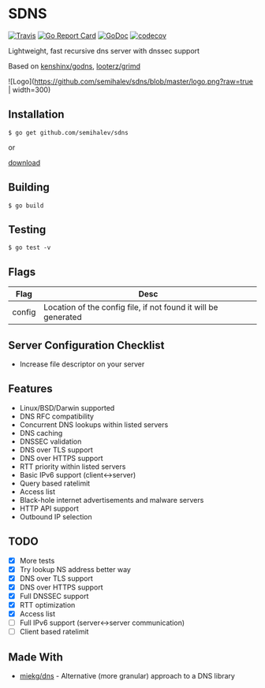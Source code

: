 # SDNS

[![Travis](https://img.shields.io/travis/semihalev/sdns.svg?style=flat-square)](https://travis-ci.org/semihalev/sdns)
[![Go Report Card](https://goreportcard.com/badge/github.com/semihalev/sdns?style=flat-square)](https://goreportcard.com/report/github.com/semihalev/sdns)
[![GoDoc](https://img.shields.io/badge/godoc-reference-blue.svg?style=flat-square)](http://godoc.org/github.com/semihalev/sdns)
[![codecov](https://codecov.io/gh/semihalev/sdns/branch/master/graph/badge.svg)](https://codecov.io/gh/semihalev/sdns)

Lightweight, fast recursive dns server with dnssec support

Based on [kenshinx/godns](https://github.com/kenshinx/godns), [looterz/grimd](https://github.com/looterz/grimd)

![Logo](https://github.com/semihalev/sdns/blob/master/logo.png?raw=true | width=300)

## Installation

```shell
$ go get github.com/semihalev/sdns
```
or

[download](https://github.com/semihalev/sdns/releases)

## Building

```shell
$ go build
```

## Testing

```shell
$ go test -v
```

## Flags

| Flag        | Desc           | 
| ------------- |-------------| 
| config | Location of the config file, if not found it will be generated |

## Server Configuration Checklist

* Increase file descriptor on your server

## Features

* Linux/BSD/Darwin supported
* DNS RFC compatibility
* Concurrent DNS lookups within listed servers
* DNS caching
* DNSSEC validation
* DNS over TLS support
* DNS over HTTPS support
* RTT priority within listed servers
* Basic IPv6 support (client<->server)
* Query based ratelimit
* Access list
* Black-hole internet advertisements and malware servers
* HTTP API support 
* Outbound IP selection

## TODO

- [x] More tests
- [x] Try lookup NS address better way
- [x] DNS over TLS support
- [x] DNS over HTTPS support
- [x] Full DNSSEC support
- [x] RTT optimization
- [x] Access list
- [ ] Full IPv6 support (server<->server communication)
- [ ] Client based ratelimit

## Made With

* [miekg/dns](https://github.com/miekg/dns) - Alternative (more granular) approach to a DNS library
